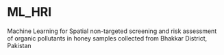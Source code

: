 # ML_HRI
Machine Learning for Spatial non-targeted screening and risk assessment of organic pollutants in honey samples collected from Bhakkar District, Pakistan
